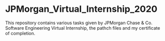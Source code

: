 # JPMorgan_Virtual_Internship_2020

This repository contains various tasks given by JPMorgan Chase & Co. Software Engineering Virtual Internship, the pathch files and my certificate of completion.
